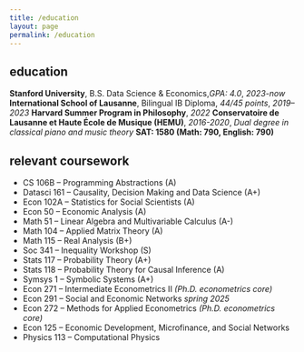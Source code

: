 ```yaml
---
title: /education
layout: page
permalink: /education
---
```

## education
**Stanford University**, B.S. Data Science & Economics,*GPA: 4.0*, *2023-now*
**International School of Lausanne**, Bilingual IB Diploma, *44/45 points*, *2019–2023*
**Harvard Summer Program in Philosophy**, *2022*
**Conservatoire de Lausanne et Haute École de Musique (HEMU)**, *2016-2020*, *Dual degree in classical piano and music theory*
**SAT: 1580 (Math: 790, English: 790)**


## relevant coursework
- CS 106B – Programming Abstractions (A)
- Datasci 161 – Causality, Decision Making and Data Science (A+)
- Econ 102A – Statistics for Social Scientists (A)
- Econ 50 – Economic Analysis (A)
- Math 51 – Linear Algebra and Multivariable Calculus (A-)
- Math 104 – Applied Matrix Theory (A)
- Math 115 – Real Analysis (B+)
- Soc 341 – Inequality Workshop (S)
- Stats 117 – Probability Theory (A+)
- Stats 118 – Probability Theory for Causal Inference (A)
- Symsys 1 – Symbolic Systems (A+)
- Econ 271 – Intermediate Econometrics II *(Ph.D. econometrics core)*
- Econ 291 – Social and Economic Networks
*spring 2025*
- Econ 272 – Methods for Applied Econometrics *(Ph.D. econometrics core)*
- Econ 125 – Economic Development, Microfinance, and Social Networks
- Physics 113 – Computational Physics
